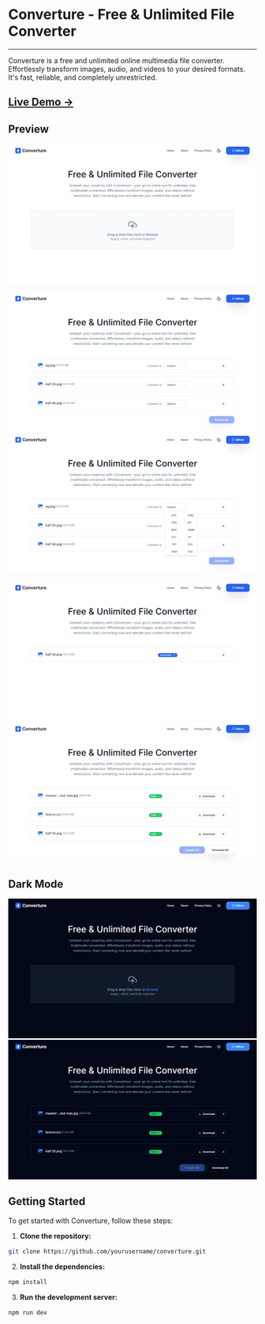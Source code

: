 # Converture - Free & Unlimited File Converter 

---

Converture is a free and unlimited online multimedia file converter. Effortlessly transform images, audio, and videos to your desired formats. It's fast, reliable, and completely unrestricted.

## [Live Demo →](https://your-live-demo-link.com)

## Preview  

![Preview 1](public/preview/homepage-preview-light.png)

![Preview 2](public/preview/files-uploaded-preview-light.png) ![Preview 3](public/preview/formats-preview-light.png)

![Preview 4](public/preview/converting-file-preview-light.png) ![Preview 5](public/preview/converted-successfully-multiple-files-preview-light.png)

## Dark Mode

![Preview 6](public/preview/homepage-preview-dark.png) ![Preview 7](public/preview/converted-successfully-multiple-files-preview-dark.png)

## Getting Started

To get started with Converture, follow these steps:

1. **Clone the repository:**

```bash
git clone https://github.com/yourusername/converture.git
```

2. **Install the dependencies:**

```bash
npm install
```

3. **Run the development server:**

```bash
npm run dev
```